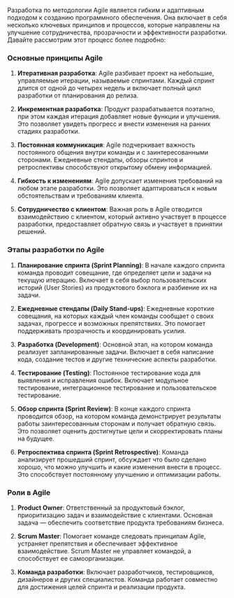 Разработка по методологии Agile является гибким и адаптивным подходом к созданию программного обеспечения. Она включает в себя несколько ключевых принципов и процессов, которые направлены на улучшение сотрудничества, прозрачности и эффективности разработки. Давайте рассмотрим этот процесс более подробно:

### Основные принципы Agile

1. **Итеративная разработка**: Agile разбивает проект на небольшие, управляемые итерации, называемые спринтами. Каждый спринт длится от одной до четырех недель и включает полный цикл разработки от планирования до релиза.

2. **Инкрементная разработка**: Продукт разрабатывается поэтапно, при этом каждая итерация добавляет новые функции и улучшения. Это позволяет увидеть прогресс и внести изменения на ранних стадиях разработки.

3. **Постоянная коммуникация**: Agile подчеркивает важность постоянного общения внутри команды и с заинтересованными сторонами. Ежедневные стендапы, обзоры спринтов и ретроспективы способствуют открытому обмену информацией.

4. **Гибкость к изменениям**: Agile допускает изменения требований на любом этапе разработки. Это позволяет адаптироваться к новым обстоятельствам и требованиям клиента.

5. **Сотрудничество с клиентом**: Важная роль в Agile отводится взаимодействию с клиентом, который активно участвует в процессе разработки, предоставляет обратную связь и участвует в принятии решений.

### Этапы разработки по Agile

1. **Планирование спринта (Sprint Planning)**: В начале каждого спринта команда проводит совещание, где определяет цели и задачи на текущую итерацию. Включает в себя выбор пользовательских историй (User Stories) из продуктового бэклога и разбиение их на задачи.

2. **Ежедневные стендапы (Daily Stand-ups)**: Ежедневные короткие совещания, на которых каждый член команды сообщает о своих задачах, прогрессе и возможных препятствиях. Это помогает поддерживать прозрачность и координировать усилия.

3. **Разработка (Development)**: Основной этап, на котором команда реализует запланированные задачи. Включает в себя написание кода, создание тестов и другие технические аспекты разработки.

4. **Тестирование (Testing)**: Постоянное тестирование кода для выявления и исправления ошибок. Включает модульное тестирование, интеграционное тестирование и пользовательское тестирование.

5. **Обзор спринта (Sprint Review)**: В конце каждого спринта проводится обзор, на котором команда демонстрирует результаты работы заинтересованным сторонам и получает обратную связь. Это позволяет оценить достигнутые цели и скорректировать планы на будущее.

6. **Ретроспектива спринта (Sprint Retrospective)**: Команда анализирует прошедший спринт, обсуждает что было сделано хорошо, что можно улучшить и какие изменения внести в процесс. Это способствует постоянному улучшению и оптимизации работы.

### Роли в Agile

1. **Product Owner**: Ответственный за продуктовый бэклог, приоритизацию задач и взаимодействие с клиентами. Основная задача — обеспечить соответствие продукта требованиям бизнеса.

2. **Scrum Master**: Помогает команде следовать принципам Agile, устраняет препятствия и обеспечивает эффективное взаимодействие. Scrum Master не управляет командой, а способствует ее самоорганизации.

3. **Команда разработки**: Включает разработчиков, тестировщиков, дизайнеров и других специалистов. Команда работает совместно для достижения целей спринта и реализации продукта.

